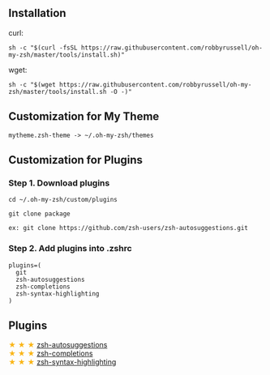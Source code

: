 ## Installation
curl:
```
sh -c "$(curl -fsSL https://raw.githubusercontent.com/robbyrussell/oh-my-zsh/master/tools/install.sh)"
```
wget:
```
sh -c "$(wget https://raw.githubusercontent.com/robbyrussell/oh-my-zsh/master/tools/install.sh -O -)"
```

## Customization for My Theme
```
mytheme.zsh-theme -> ~/.oh-my-zsh/themes
```

## Customization for Plugins
### Step 1. Download plugins
```
cd ~/.oh-my-zsh/custom/plugins
```

```
git clone package
```

```
ex: git clone https://github.com/zsh-users/zsh-autosuggestions.git
```

### Step 2. Add plugins into .zshrc
```
plugins=(
  git
  zsh-autosuggestions
  zsh-completions
  zsh-syntax-highlighting
)
```

## Plugins
<span style="color: #fab516;">★ ★ ★ </span>[zsh-autosuggestions](https://github.com/zsh-users/zsh-autosuggestions)<br>
<span style="color: #fab516;">★ ★ ★ </span>[zsh-completions](https://github.com/zsh-users/zsh-completions)<br>
<span style="color: #fab516;">★ ★ ★ </span>[zsh-syntax-highlighting](https://github.com/zsh-users/zsh-syntax-highlighting)<br>
